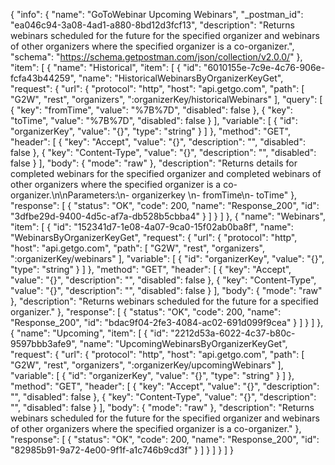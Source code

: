 {
  "info": {
    "name": "GoToWebinar Upcoming Webinars",
    "_postman_id": "ea046c94-3a08-4ad1-a880-8bd12d3fcf13",
    "description": "Returns webinars scheduled for the future for the specified organizer and webinars of other organizers where the specified organizer is a co-organizer.",
    "schema": "https://schema.getpostman.com/json/collection/v2.0.0/"
  },
  "item": [
    {
      "name": "Historical",
      "item": [
        {
          "id": "6010155e-7c9e-4c76-906e-fcfa43b44259",
          "name": "HistoricalWebinarsByOrganizerKeyGet",
          "request": {
            "url": {
              "protocol": "http",
              "host": "api.getgo.com",
              "path": [
                "G2W",
                "rest",
                "organizers",
                ":organizerKey/historicalWebinars"
              ],
              "query": [
                {
                  "key": "fromTime",
                  "value": "%7B%7D",
                  "disabled": false
                },
                {
                  "key": "toTime",
                  "value": "%7B%7D",
                  "disabled": false
                }
              ],
              "variable": [
                {
                  "id": "organizerKey",
                  "value": "{}",
                  "type": "string"
                }
              ]
            },
            "method": "GET",
            "header": [
              {
                "key": "Accept",
                "value": "{}",
                "description": "",
                "disabled": false
              },
              {
                "key": "Content-Type",
                "value": "{}",
                "description": "",
                "disabled": false
              }
            ],
            "body": {
              "mode": "raw"
            },
            "description": "Returns details for completed webinars for the specified organizer and completed webinars of other organizers where the specified organizer is a co-organizer.\n\nParameters:\n- organizerkey \n- fromTime\n- toTime"
          },
          "response": [
            {
              "status": "OK",
              "code": 200,
              "name": "Response_200",
              "id": "3dfbe29d-9400-4d5c-af7a-db528b5cbba4"
            }
          ]
        }
      ]
    },
    {
      "name": "Webinars",
      "item": [
        {
          "id": "152341d7-1e08-4a07-9ca0-15f02ab0ba8f",
          "name": "WebinarsByOrganizerKeyGet",
          "request": {
            "url": {
              "protocol": "http",
              "host": "api.getgo.com",
              "path": [
                "G2W",
                "rest",
                "organizers",
                ":organizerKey/webinars"
              ],
              "variable": [
                {
                  "id": "organizerKey",
                  "value": "{}",
                  "type": "string"
                }
              ]
            },
            "method": "GET",
            "header": [
              {
                "key": "Accept",
                "value": "{}",
                "description": "",
                "disabled": false
              },
              {
                "key": "Content-Type",
                "value": "{}",
                "description": "",
                "disabled": false
              }
            ],
            "body": {
              "mode": "raw"
            },
            "description": "Returns webinars scheduled for the future for a specified organizer."
          },
          "response": [
            {
              "status": "OK",
              "code": 200,
              "name": "Response_200",
              "id": "bdac9f04-2fe3-4084-ac02-691d099f9cea"
            }
          ]
        }
      ]
    },
    {
      "name": "Upcoming",
      "item": [
        {
          "id": "2212d53a-6022-4c37-b80c-9597bbb3afe9",
          "name": "UpcomingWebinarsByOrganizerKeyGet",
          "request": {
            "url": {
              "protocol": "http",
              "host": "api.getgo.com",
              "path": [
                "G2W",
                "rest",
                "organizers",
                ":organizerKey/upcomingWebinars"
              ],
              "variable": [
                {
                  "id": "organizerKey",
                  "value": "{}",
                  "type": "string"
                }
              ]
            },
            "method": "GET",
            "header": [
              {
                "key": "Accept",
                "value": "{}",
                "description": "",
                "disabled": false
              },
              {
                "key": "Content-Type",
                "value": "{}",
                "description": "",
                "disabled": false
              }
            ],
            "body": {
              "mode": "raw"
            },
            "description": "Returns webinars scheduled for the future for the specified organizer and webinars of other organizers where the specified organizer is a co-organizer."
          },
          "response": [
            {
              "status": "OK",
              "code": 200,
              "name": "Response_200",
              "id": "82985b91-9a72-4e00-9f1f-a1c746b9cd3f"
            }
          ]
        }
      ]
    }
  ]
}